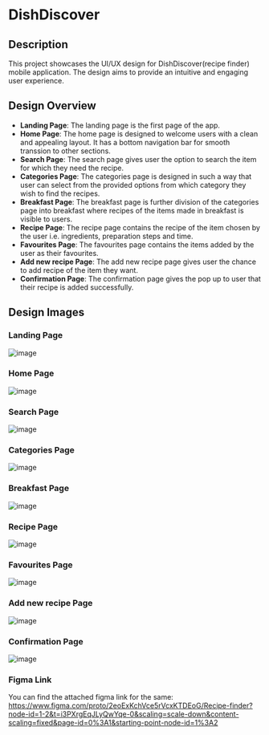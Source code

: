 # DishDiscover

## Description
This project showcases the UI/UX design for DishDiscover(recipe finder) mobile application. The design aims to provide an intuitive and engaging user experience.

## Design Overview
- **Landing Page**: The landing page is the first page of the app.
- **Home Page**: The home page is designed to welcome users with a clean and appealing layout. It has a bottom navigation bar for smooth transsion to other sections.
- **Search Page**: The search page gives user the option to search the item for which they need the recipe.
- **Categories Page**: The categories page is designed in such a way that user can select from the provided options from which category they wish to find the recipes.
- **Breakfast Page**: The breakfast page is further division of the categories page into breakfast where recipes of the items made in breakfast is visible to users.
- **Recipe Page**: The recipe page contains the recipe of the item chosen by the user i.e. ingredients, preparation steps and time.
- **Favourites Page**: The favourites page contains the items added by the user as their favourites.
- **Add new recipe Page**: The add new recipe page gives user the chance to add recipe of the item they want.
- **Confirmation Page**: The confirmation page gives the pop up to user that their recipe is added successfully.

## Design Images

### Landing Page
![image](https://github.com/jhanu-bal2607/Recipe-Finder/assets/140936201/98e15948-1c8a-4a69-9ad0-d5c71e8421d1)

### Home Page
![image](https://github.com/jhanu-bal2607/Recipe-Finder/assets/140936201/5f31e042-b300-4760-9f60-88b2e7c62e61)

### Search Page
![image](https://github.com/jhanu-bal2607/Recipe-Finder/assets/140936201/0a8e168a-ca61-4339-9197-8c9b947060fa)

### Categories Page
![image](https://github.com/jhanu-bal2607/Recipe-Finder/assets/140936201/6039b82b-d256-45e8-833b-671b5f22fbba)

### Breakfast Page
![image](https://github.com/jhanu-bal2607/Recipe-Finder/assets/140936201/69af54d3-2ee5-4d7c-ab77-38482dc0e61a)

### Recipe Page
![image](https://github.com/jhanu-bal2607/Recipe-Finder/assets/140936201/7a6474df-811b-4dab-bce7-f128b333ec61)

### Favourites Page
![image](https://github.com/jhanu-bal2607/Recipe-Finder/assets/140936201/7e892f90-dd07-42e9-ad25-fadcbf79eee5)

### Add new recipe Page
![image](https://github.com/jhanu-bal2607/Recipe-Finder/assets/140936201/a35be3ee-d0f9-40b2-b3ed-b56166092c94)

### Confirmation Page
![image](https://github.com/jhanu-bal2607/Recipe-Finder/assets/140936201/fffbd6b6-c129-4561-9313-9983d9068e5b)


### Figma Link
You can find the attached figma link for the same: https://www.figma.com/proto/2eoExKchVce5rVcxKTDEoG/Recipe-finder?node-id=1-2&t=i3PXrgEqJLyQwYqe-0&scaling=scale-down&content-scaling=fixed&page-id=0%3A1&starting-point-node-id=1%3A2
